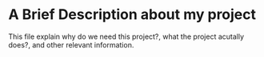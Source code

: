 # A Brief Description about my project

This file explain why do we need this project?, what the project acutally does?, and other relevant information.
